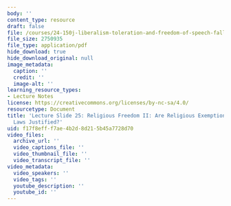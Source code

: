 ```yaml
---
body: ''
content_type: resource
draft: false
file: /courses/24-150j-liberalism-toleration-and-freedom-of-speech-fall-2023/mit24_150j_f23_lec25.pdf
file_size: 2750935
file_type: application/pdf
hide_download: true
hide_download_original: null
image_metadata:
  caption: ''
  credit: ''
  image-alt: ''
learning_resource_types:
- Lecture Notes
license: https://creativecommons.org/licenses/by-nc-sa/4.0/
resourcetype: Document
title: 'Lecture Slide 25: Religious Freedom II: Are Religious Exemptions to General
  Laws Justified?'
uid: f17f8eff-f7ae-4b2d-8d21-5b45a7728d70
video_files:
  archive_url: ''
  video_captions_file: ''
  video_thumbnail_file: ''
  video_transcript_file: ''
video_metadata:
  video_speakers: ''
  video_tags: ''
  youtube_description: ''
  youtube_id: ''
---
```

